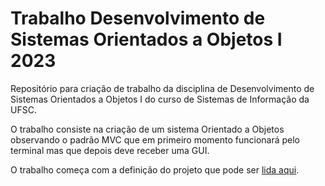 # Trabalho Desenvolvimento de Sistemas Orientados a Objetos I 2023

Repositório para criação de trabalho da disciplina de Desenvolvimento de Sistemas Orientados a Objetos I do curso de Sistemas de Informação da UFSC.

O trabalho consiste na criação de um sistema Orientado a Objetos observando o padrão MVC que em primeiro momento funcionará pelo terminal mas que depois deve receber uma GUI.

O trabalho começa com a definição do projeto que pode ser [lida aqui]().
